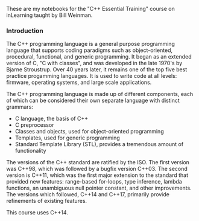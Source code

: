 These are my notebooks for the "C++ Essential Training" course on inLearning taught by Bill Weinman.

### Introduction

The C++ programming language is a general purpose programming language that supports coding paradigms such as object-oriented, procedural, functional, and generic programming. It began as an extended version of C, "C with classes", and was developed in the late 1970's by Bjarne Stroustrup. Over 40 years later, it remains one of the top five best practice progamming languages. It is used to write code at all levels: firmware, operating systems, and large scale applications.

The C++ programming language is made up of different components, each of which can be considered their own separate language with distinct grammars:
* C language, the basis of C++
* C preprocessor
* Classes and objects, used for object-oriented programming
* Templates, used for generic programming
* Standard Template Library (STL), provides a tremendous amount of functionality

The versions of the C++ standard are ratified by the ISO. The first version was C++98, which was followed by a bugfix version C++03. The second version is C++11, which was the first major extension to the standard that provided new features: range-based for-loops, type inference, lambda functions, an unambiguous null pointer constant, and other improvements. The versions which followed, C++14 and C++17, primarily provide refinements of existing features.

This course uses C++14.

